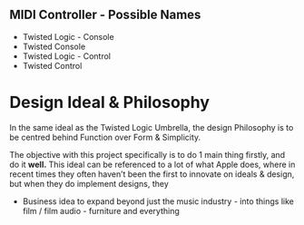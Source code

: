 
## **MIDI Controller - Possible Names**

- Twisted Logic - Console
- Twisted Console
- Twisted Logic - Control
- Twisted Control 

# **Design Ideal & Philosophy**
In the same ideal as the Twisted Logic Umbrella, the design Philosophy is to be centred behind Function over Form & Simplicity.

The objective with this project specifically is to do 1 main thing firstly, and do it **well.** This ideal can be referenced to a lot of what Apple does, where in recent times they often haven’t been the first to innovate on ideals & design, but when they do implement designs, they 
  
- Business idea to expand beyond just the music industry - into things like film / film audio - furniture and everything